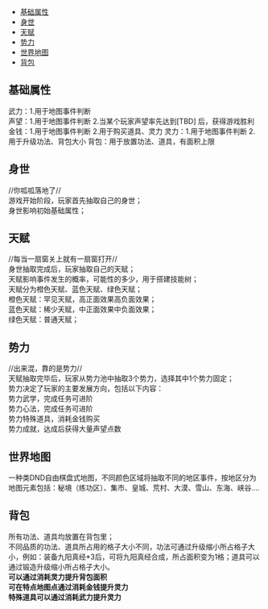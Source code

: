 - [基础属性](#基础属性)
- [身世](#身世)
- [天赋](#天赋)
- [势力](#势力)
- [世界地图](#世界地图)
- [背包](#背包)


## 基础属性
武力：1.用于地图事件判断      
声望：1.用于地图事件判断 2.当某个玩家声望率先达到[TBD] 后，获得游戏胜利    
金钱：1.用于地图事件判断 2.用于购买道具、灵力
灵力：1.用于地图事件判断 2.用于升级功法、背包大小
背包：用于放置功法、道具，有面积上限        
## 身世
//你呱呱落地了//   
游戏开始阶段，玩家首先抽取自己的身世；  
身世影响初始基础属性；  

## 天赋
//每当一扇窗关上就有一扇窗打开//    
身世抽取完成后，玩家抽取自己的天赋；    
天赋影响事件发生的概率，可能性的多少，用于搭建技能树；       
天赋分为橙色天赋、蓝色天赋、绿色天赋；             
橙色天赋：罕见天赋，高正面效果高负面效果；     
蓝色天赋：稀少天赋，中正面效果中负面效果；     
绿色天赋：普通天赋；       

## 势力
//出来混，靠的是势力//   
天赋抽取完毕后，玩家从势力池中抽取3个势力，选择其中1个势力固定；                 
势力决定了玩家的主要发展方向，包括以下内容：              
势力武学，完成任务可进阶             
势力心法，完成任务可进阶                
势力特殊道具，消耗金钱购买              
势力成就，达成后获得大量声望点数         

## 世界地图
一种类DND自由棋盘式地图，不同颜色区域将抽取不同的地区事件，按地区分为地图元素包括：秘境（练功区）、集市、皇城、荒村、大漠、雪山、东海、峡谷....

## 背包
所有功法、道具均放置在背包里；       
不同品质的功法、道具所占用的格子大小不同，功法可通过升级缩小所占格子大小，例如：装备九阳真经*3后，可将九阳真经合成，所占面积变为1格；道具可以通过锻造升级缩小所占格子大小。             
**可以通过消耗灵力提升背包面积**           
**可在特点地图点通过消耗金钱提升灵力**         
**特殊道具可以通过消耗武力提升灵力**           
